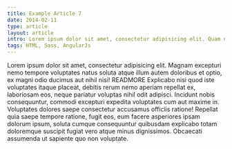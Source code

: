 ```yaml
---
title: Example Article 7
date: 2014-02-11
type: article
layout: article
intro: Lorem ipsum dolor sit amet, consectetur adipisicing elit. Quam nulla tempora, quidem doloribus voluptas placeat doloremque recusandae, molestiae eius ipsum!
tags: HTML, Sass, AngularJs
---
```


Lorem ipsum dolor sit amet, consectetur adipisicing elit. Magnam excepturi nemo tempore voluptates natus soluta atque illum autem doloribus et optio, ex magni odio ducimus aut nihil nisi! READMORE Explicabo nisi quod iste voluptates itaque placeat, debitis rerum nemo aperiam repellat ex, laboriosam eos, neque pariatur voluptas nihil odit adipisci. Incidunt nobis consequuntur, commodi excepturi expedita voluptates cum aut maxime in. Voluptates dolores saepe consectetur accusamus officiis ratione! Repellat quia saepe tempore ratione, fugit eos, eum facere asperiores ipsam dolorum ipsum, soluta cumque consequuntur quibusdam explicabo totam doloremque suscipit fugiat vero atque minus dignissimos. Obcaecati assumenda ut sapiente quo non voluptate.